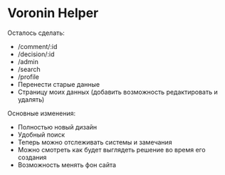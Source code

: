 # Voronin Helper

Осталось сделать:
* /comment/:id
* /decision/:id
* /admin
* /search
* /profile
* Перенести старые данные
* Страницу моих данных (добавить возможность редактировать и удалять)

Основные изменения:
* Полностью новый дизайн
* Удобный поиск
* Теперь можно отслеживать системы и замечания
* Можно смотреть как будет выглядеть решение во время его создания
* Возможность менять фон сайта